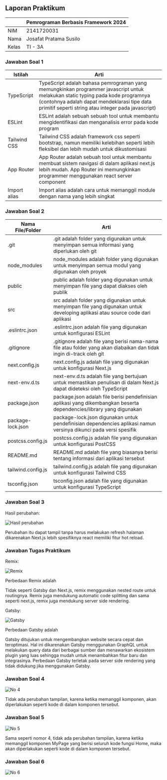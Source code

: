 ## Laporan Praktikum

|  | Pemrograman Berbasis Framework 2024 |
|--|--|
| NIM |  2141720031 |
| Nama |  Josafat Pratama Susilo |
| Kelas | TI - 3A |

### Jawaban Soal 1

| Istilah | Arti |
| -- | -- |
| TypeScript | TypeScript adalah bahasa pemrograman yang memungkinkan programmer javascript untuk melakukan static typing pada kode programnya (contohnya adalah dapat mendeklarasi tipe data primitif seperti string atau integer pada javascript) |
| ESLint | ESLint adalah sebuah sebuah tool untuk membantu mengidentifikasi dan menganalisis error pada kode program |
| Tailwind CSS | Tailwind CSS adalah framework css seperti bootstrap, namun memiliki kelebihan seperti lebih fleksibel dan lebih mudah untuk dikustomisasi |
| App Router | App Router adalah sebuah tool untuk membantu membuat sistem navigasi di dalam aplikasi next.js lebih mudah. App Router ini memungkinkan programmer menggunakan react server component |
| Import alias | Import alias adalah cara untuk memanggil module dengan nama yang lebih singkat |

### Jawaban Soal 2

| Nama File/Folder | Arti |
| -- | -- |
| .git | .git adalah folder yang digunakan untuk menyimpan semua informasi yang diperlukan oleh git |
| node_modules | node_modules adalah folder yang digunakan untuk menyimpan semua modul yang digunakan oleh proyek |
| public | public adalah folder yang digunakan untuk menyimpan file yang dapat diakses oleh publik |
| src | src adalah folder yang digunakan untuk menyimpan file yang digunakan untuk developing aplikasi atau source code dari aplikasi |
| .eslintrc.json | .eslintrc.json adalah file yang digunakan untuk konfigurasi ESLint |
| .gitignore | .gitignore adalah file yang berisi nama-nama file atau folder yang akan diabaikan dan tidak ingin di-track oleh git |
| next.config.js | next.config.js adalah file yang digunakan untuk konfigurasi Next.js |
| next-env.d.ts | next-env.d.ts adalah file yang bertujuan untuk memastikan penulisan di dalam Next.js dapat dideteksi oleh TypeScript |
| package.json | package.json adalah file berisi pendefinisian aplikasi yang dikembangkan beserta dependencies/library yang digunakan |
| package-lock.json | package-lock.json digunakan untuk pendefinisian dependencies aplikasi namun versinya dikunci pada versi spesifik |
| postcss.config.js | postcss.config.js adalah file yang digunakan untuk konfigurasi PostCSS |
| README.md | README.md adalah file yang biasanya berisi tentang informasi dari aplikasi tersebut |
| tailwind.config.js | tailwind.config.js adalah file yang digunakan untuk konfigurasi Tailwind CSS |
| tsconfig.json | tsconfig.json adalah file yang digunakan untuk konfigurasi TypeScript |

### Jawaban Soal 3

Hasil perubahan:

![Hasil perubahan](../hello-world/assets-report/01.png)

Perubahan itu dapat tampil tanpa harus melakukan refresh halaman dikarenakan Next.js lebih spesifiknya react memiliki fitur hot reload.

### Jawaban Tugas Praktikum

Remix:

![Remix](../hello-world/assets-report/remix.png)

Perbedaan Remix adalah

Tidak seperti Gatsby dan Next.js, remix menggunakan nested route untuk routingnya. Remix juga mendukung automatic code splitting dan sama seperti next.js, remix juga mendukung server side rendering.

Gatsby:

![Gatsby](../hello-world/assets-report/gatsby.png)

Perbedaan Gatsby adalah

Gatsby ditujukan untuk mengembangkan website secara cepat dan teroptimasi. Hal ini dikarenakan Gatsby menggunakan GraphQL untuk melakukan query data dari berbagai sumber dan menawarkan ekosistem plugin yang luas sehingga mudah untuk menambahkan fitur baru dan integrasinya. Perbedaan Gatsby terletak pada server side rendering yang tidak didukung jika menggunakan Gatsby.

### Jawaban Soal 4

![No 4](../hello-world/assets-report/04.png)

Tidak ada perubahan tampilan, karena ketika memanggil komponen, akan diperlakukan seperti kode di dalam komponen tersebut.

### Jawaban Soal 5

![No 5](../hello-world/assets-report/05.png)

Sama seperti nomor 4, tidak ada perubahan tampilan, karena ketika memanggil komponen MyPage yang berisi seluruh kode fungsi Home, maka akan diperlakukan seperti kode di dalam komponen tersebut.

### Jawaban Soal 6

![No 6](../hello-world/assets-report/06.png)